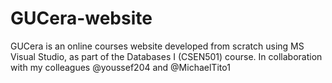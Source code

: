 # GUCera-website
GUCera is an online courses website developed from scratch using MS Visual Studio, as part of the Databases I (CSEN501) course. In collaboration with my colleagues @youssef204 and @MichaelTito1
